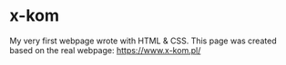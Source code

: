 # x-kom
My very first webpage wrote with HTML & CSS. This page was created based on the real webpage: https://www.x-kom.pl/
